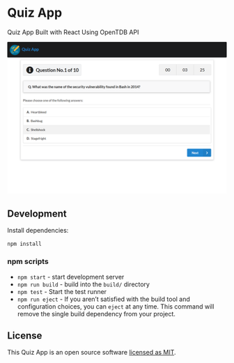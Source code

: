 # Quiz App

Quiz App Built with React Using OpenTDB API

<p align="center">
  <img src="./screenshot.png" width="650" alt='Quiz App in Action'>
</p>

## Development

Install dependencies:

```
npm install
```

### npm scripts

- `npm start` - start development server
- `npm run build` - build into the `build/` directory
- `npm test` - Start the test runner
- `npm run eject` - If you aren’t satisfied with the build tool and configuration choices, you can `eject` at any time. This command will remove the single build dependency from your project.

## License

This Quiz App is an open source software [licensed as MIT](https://github.com/safdarjamal/quiz-app/blob/master/LICENSE).
